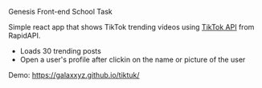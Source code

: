 Genesis Front-end School Task

Simple react app that shows TikTok trending videos using [TikTok API](https://rapidapi.com/premium-apis-premium-apis-default/api/tiktok33/) from RapidAPI.

- Loads 30 trending posts
- Open a user's profile after clickin on the name or picture of the user

Demo: https://galaxxyz.github.io/tiktuk/
